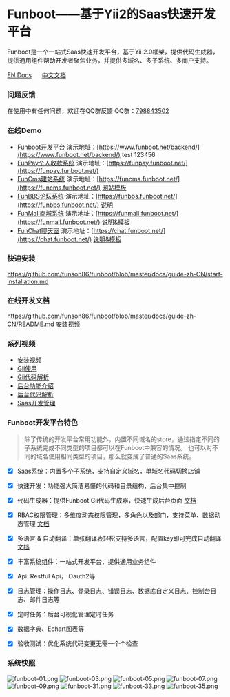 
# Funboot——基于Yii2的Saas快速开发平台

Funboot是一个一站式Saas快速开发平台，基于Yii 2.0框架，提供代码生成器，提供通用组件帮助开发者聚焦业务，并提供多域名、多子系统、多商户支持。

[EN Docs](https://github.com/funson86/funboot/blob/master/README.md) &nbsp;&nbsp;&nbsp;&nbsp;
[中文文档](https://github.com/funson86/funboot/blob/master/README_zh-CN.md)

### 问题反馈

在使用中有任何问题，欢迎在QQ群反馈 QQ群：[798843502](https://jq.qq.com/?_wv=1027&k=OZ8X3qjK)


### 在线Demo

* [Funboot开发平台](https://github.com/funson86/funboot) 演示地址：[https://www.funboot.net/backend/](https://www.funboot.net/backend/) test 123456
* [FunPay个人收款系统](https://github.com/funson86/funpay) 演示地址：[https://funpay.funboot.net/](https://funpay.funboot.net/)
* [FunCms建站系统](https://github.com/funson86/funcms) 演示地址：[https://funcms.funboot.net/](https://funcms.funboot.net/)  [网站模板](https://github.com/funson86/funcms)
* [FunBBS论坛系统](https://github.com/funson86/funbbs) 演示地址：[https://funbbs.funboot.net/](https://funbbs.funboot.net/)  [说明](https://github.com/funson86/funbbs)
* [FunMall商城系统](https://github.com/funson86/funmall) 演示地址：[https://funmall.funboot.net/](https://funmall.funboot.net/)  [说明&模板](https://github.com/funson86/funmall)
* [FunChat聊天室](https://github.com/funson86/yii2-websocket) 演示地址：[https://chat.funboot.net/](https://chat.funboot.net/)  [说明&模板](https://github.com/funson86/yii2-websocket)


### 快速安装

https://github.com/funson86/funboot/blob/master/docs/guide-zh-CN/start-installation.md


### 在线开发文档

https://github.com/funson86/funboot/blob/master/docs/guide-zh-CN/README.md  [安装视频](https://www.bilibili.com/video/BV1kP4y1t7ky/)

### 系列视频

- [安装视频](https://www.bilibili.com/video/BV1kP4y1t7ky)
- [Gii使用](https://www.bilibili.com/video/BV1vq4y1d7WU)
- [Gii代码解析](https://www.bilibili.com/video/BV18P4y1t7ub)
- [后台功能介绍](https://www.bilibili.com/video/BV1BP4y1t7q2)
- [后台代码解析](https://www.bilibili.com/video/BV1j34y1S7Bn)
- [Saas开发管理](https://www.bilibili.com/video/BV1eQ4y1B7LK)


### Funboot开发平台特色

> 除了传统的开发平台常用功能外，内置不同域名的store，通过指定不同的子系统完成不同类型的项目都可以在Funboot中兼容的情况。
> 也可以对不同的域名使用相同类型的项目，那么就变成了普通的Saas系统。

- [x] Saas系统：内置多个子系统，支持自定义域名，单域名代码切换店铺

- [x] 快速开发：功能强大简洁易懂的代码和目录结构，后台集中控制

- [x] 代码生成器：提供Funboot Gii代码生成器，快速生成后台页面 [文档](docs/guide-zh-CN/dev-gii.md)

- [x] RBAC权限管理：多维度动态权限管理，多角色以及部门，支持菜单、数据动态管理 [文档](docs/guide-zh-CN/dev-rbac.md)

- [x] 多语言 & 自动翻译：单张翻译表轻松支持多语言，配置key即可完成自动翻译 [文档](docs/guide-zh-CN/dev-lang.md)

- [x] 丰富系统组件：一站式开发平台，提供通用业务组件

- [x] Api: Restful Api， Oauth2等

- [x] 日志管理：操作日志、登录日志、错误日志、数据库自定义日志、控制台日志、邮件日志等

- [x] 定时任务：后台可视化管理定时任务

- [x] 数据字典、Echart图表等

- [x] 验收测试：优化系统代码变更无需一个个检查


### 系统快照

![funboot-01.png](https://i.loli.net/2021/09/27/65SqdB71gAuWtPU.png)
![funboot-03.png](https://i.loli.net/2021/09/27/gxWGJzbOXLK7y4V.png)
![funboot-05.png](https://i.loli.net/2021/09/27/5YJzOGb9vHQEreh.png)
![funboot-07.png](https://i.loli.net/2021/09/27/OPW1XlALSK3tVNe.png)
![funboot-09.png](https://i.loli.net/2021/09/27/gSUQn5rt4zCNZIE.png)
![funboot-31.png](https://i.loli.net/2021/09/27/AndQEaqCb3PsKFp.png)
![funboot-33.png](https://i.loli.net/2021/09/27/UXwekmHFM8ATsnW.png)
![funboot-35.png](https://i.loli.net/2021/09/27/1gEOw6idfTL9e87.png)
